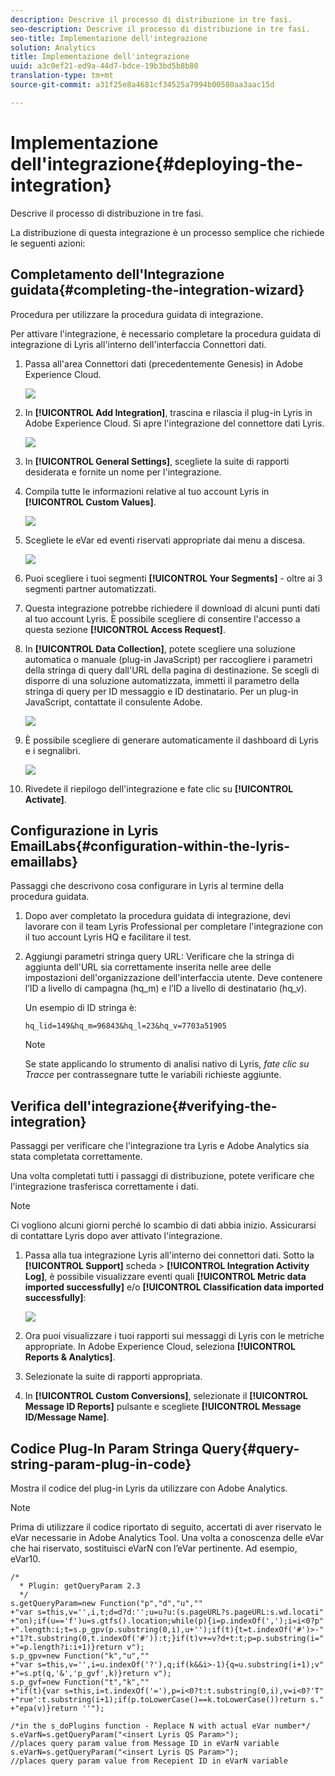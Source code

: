 ```yaml
---
description: Descrive il processo di distribuzione in tre fasi.
seo-description: Descrive il processo di distribuzione in tre fasi.
seo-title: Implementazione dell'integrazione
solution: Analytics
title: Implementazione dell'integrazione
uuid: a3c0ef21-ed9a-44d7-bdce-19b3bd5b8b80
translation-type: tm+mt
source-git-commit: a31f25e8a4681cf34525a7994b00580aa3aac15d

---
```



# Implementazione dell'integrazione{#deploying-the-integration}

Descrive il processo di distribuzione in tre fasi.

La distribuzione di questa integrazione è un processo semplice che richiede le seguenti azioni:

## Completamento dell'Integrazione guidata{#completing-the-integration-wizard}

Procedura per utilizzare la procedura guidata di integrazione.

Per attivare l'integrazione, è necessario completare la procedura guidata di integrazione di Lyris all'interno dell'interfaccia Connettori dati.

1. Passa all'area Connettori dati (precedentemente Genesis) in Adobe Experience Cloud.

   ![](assets/data_connectors.png)

1. In **[!UICONTROL Add Integration]**, trascina e rilascia il plug-in Lyris in Adobe Experience Cloud. Si apre l'integrazione del connettore dati Lyris.

   ![](assets/add_integration.png)

1. In **[!UICONTROL General Settings]**, scegliete la suite di rapporti desiderata e fornite un nome per l'integrazione.
1. Compila tutte le informazioni relative al tuo account Lyris in **[!UICONTROL Custom Values]**.

   ![](assets/general_settings.png)

1. Scegliete le eVar ed eventi riservati appropriate dai menu a discesa.

   ![](assets/variable_mapping.png)

1. Puoi scegliere i tuoi segmenti **[!UICONTROL Your Segments]** - oltre ai 3 segmenti partner automatizzati.
1. Questa integrazione potrebbe richiedere il download di alcuni punti dati al tuo account Lyris. È possibile scegliere di consentire l'accesso a questa sezione **[!UICONTROL Access Request]**.
1. In **[!UICONTROL Data Collection]**, potete scegliere una soluzione automatica o manuale (plug-in JavaScript) per raccogliere i parametri della stringa di query dall'URL della pagina di destinazione. Se scegli di disporre di una soluzione automatizzata, immetti il parametro della stringa di query per ID messaggio e ID destinatario. Per un plug-in JavaScript, contattate il consulente Adobe.

   ![](assets/data_collection.png)

1. È possibile scegliere di generare automaticamente il dashboard di Lyris e i segnalibri.

   ![](assets/dashboard_generation.png)

1. Rivedete il riepilogo dell'integrazione e fate clic su **[!UICONTROL Activate]**.

## Configurazione in Lyris EmailLabs{#configuration-within-the-lyris-emaillabs}

Passaggi che descrivono cosa configurare in Lyris al termine della procedura guidata.

1. Dopo aver completato la procedura guidata di integrazione, devi lavorare con il team Lyris Professional per completare l'integrazione con il tuo account Lyris HQ e facilitare il test.
1. Aggiungi parametri stringa query URL: Verificare che la stringa di aggiunta dell'URL sia correttamente inserita nelle aree delle impostazioni dell'organizzazione dell'interfaccia utente. Deve contenere l’ID a livello di campagna (hq_m) e l’ID a livello di destinatario (hq_v).

   Un esempio di ID stringa è:

   ```
   hq_lid=149&hq_m=96843&hq_l=23&hq_v=7703a51905
   ```

   >[!NOTE]
   >
   >Se state applicando lo strumento di analisi nativo di Lyris, *fate clic su Tracce* per contrassegnare tutte le variabili richieste aggiunte.

## Verifica dell'integrazione{#verifying-the-integration}

Passaggi per verificare che l'integrazione tra Lyris e Adobe Analytics sia stata completata correttamente.

Una volta completati tutti i passaggi di distribuzione, potete verificare che l'integrazione trasferisca correttamente i dati.

>[!NOTE]
>
>Ci vogliono alcuni giorni perché lo scambio di dati abbia inizio. Assicurarsi di contattare Lyris dopo aver attivato l'integrazione.

1. Passa alla tua integrazione Lyris all'interno dei connettori dati. Sotto la **[!UICONTROL Support]** scheda &gt; **[!UICONTROL Integration Activity Log]**, è possibile visualizzare eventi quali **[!UICONTROL Metric data imported successfully]** e/o **[!UICONTROL Classification data imported successfully]**:

   ![](assets/integration_info.png)

1. Ora puoi visualizzare i tuoi rapporti sui messaggi di Lyris con le metriche appropriate. In Adobe Experience Cloud, seleziona **[!UICONTROL Reports & Analytics]**.
1. Selezionate la suite di rapporti appropriata.
1. In **[!UICONTROL Custom Conversions]**, selezionate il **[!UICONTROL Message ID Reports]** pulsante e scegliete **[!UICONTROL Message ID/Message Name]**.

## Codice Plug-In Param Stringa Query{#query-string-param-plug-in-code}

Mostra il codice del plug-in Lyris da utilizzare con Adobe Analytics.

>[!NOTE]
>
>Prima di utilizzare il codice riportato di seguito, accertati di aver riservato le eVar necessarie in Adobe Analytics Tool. Una volta a conoscenza delle eVar che hai riservato, sostituisci eVarN con l’eVar pertinente. Ad esempio, eVar10.

```
/* 
  * Plugin: getQueryParam 2.3 
  */ 
s.getQueryParam=new Function("p","d","u","" 
+"var s=this,v='',i,t;d=d?d:'';u=u?u:(s.pageURL?s.pageURL:s.wd.locati" 
+"on);if(u=='f')u=s.gtfs().location;while(p){i=p.indexOf(',');i=i<0?p" 
+".length:i;t=s.p_gpv(p.substring(0,i),u+'');if(t){t=t.indexOf('#')>-" 
+"1?t.substring(0,t.indexOf('#')):t;}if(t)v+=v?d+t:t;p=p.substring(i=" 
+"=p.length?i:i+1)}return v"); 
s.p_gpv=new Function("k","u","" 
+"var s=this,v='',i=u.indexOf('?'),q;if(k&&i>-1){q=u.substring(i+1);v" 
+"=s.pt(q,'&','p_gvf',k)}return v"); 
s.p_gvf=new Function("t","k","" 
+"if(t){var s=this,i=t.indexOf('='),p=i<0?t:t.substring(0,i),v=i<0?'T" 
+"rue':t.substring(i+1);if(p.toLowerCase()==k.toLowerCase())return s." 
+"epa(v)}return ''"); 
 
/*in the s_doPlugins function - Replace N with actual eVar number*/ 
s.eVarN=s.getQueryParam("<insert Lyris QS Param>");  
//places query param value from Message ID in eVarN variable s.eVarN=s.getQueryParam("<insert Lyris QS Param>");  
//places query param value from Recepient ID in eVarN variable 
```

